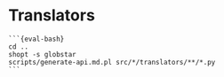 # Translators

````{eval-rst}
```{eval-bash}
cd ..
shopt -s globstar
scripts/generate-api.md.pl src/*/translators/**/*.py
```
````
